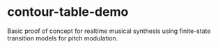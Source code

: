 # contour-table-demo
Basic proof of concept for realtime musical synthesis using finite-state transition models for pitch modulation.
